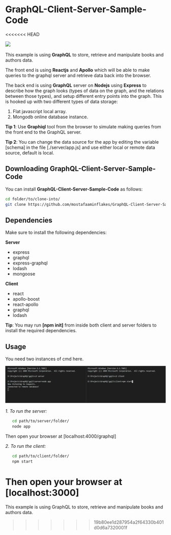 # GraphQL-Client-Server-Sample-Code
<<<<<<< HEAD

![](./client/public/images/graphiql.jpg?raw=true)

This example is using **GraphQL** to store, retrieve and manipulate books and authors data.

The front end is using **Reactjs** and **Apollo** which will be able to make queries to the graphql server and retrieve data back into the browser.

The back end is using **GraphQL** server on **Nodejs** using **Express** to describe how the graph looks (types of data on the graph, and the relations between those types), and setup different entry points into the graph. This is hooked up with two different types of data storage:

1. Flat javascript local array.
2. Mongodb online database instance.

**Tip 1**: Use **Graphiql** tool from the browser to simulate making queries from the front end to the GraphQL server.

**Tip 2**: You can change the data source for the app by editing the variable [schema] in the file [./server/app.js] and use either local or remote data source, default is local.

## Downloading GraphQL-Client-Server-Sample-Code

You can install **GraphQL-Client-Server-Sample-Code** as follows:

```bash
cd folder/to/clone-into/
git clone https://github.com/mostafaaminflakes/GraphQL-Client-Server-Sample-Code.git
```

## Dependencies

Make sure to install the following dependencies:

**Server**

-   express
-   graphql
-   express-graphql
-   lodash
-   mongoose

**Client**

-   react
-   apollo-boost
-   react-apollo
-   graphql
-   lodash

**Tip**: You may run **[npm init]** from inside both client and server folders to install the required dependencies.

## Usage

You need two instances of cmd here.

![](./client/public/images/terminal.jpg?raw=true)

*1. To run the server:*

```bash
   cd path/to/server/folder/
   node app
```

Then open your browser at [localhost:4000/graphql]



*2. To run the client:*

```bash
   cd path/to/client/folder/
   npm start
```

Then open your browser at [localhost:3000]
=======
This example is using GraphQL to store, retrieve and manipulate books and authors data.
>>>>>>> 19b80ee1d287954a2f64330b401d0d6a7320001f
